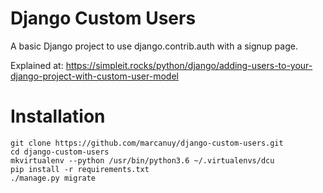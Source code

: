 Django Custom Users
========================

A basic Django project to use django.contrib.auth with a signup page.

Explained at:
https://simpleit.rocks/python/django/adding-users-to-your-django-project-with-custom-user-model

# Installation

    git clone https://github.com/marcanuy/django-custom-users.git
	cd django-custom-users
	mkvirtualenv --python /usr/bin/python3.6 ~/.virtualenvs/dcu
	pip install -r requirements.txt
	./manage.py migrate
